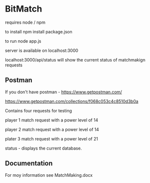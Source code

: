 # BitMatch

requires node / npm

to install npm install package.json

to run node app.js

server is available on localhost:3000

localhost:3000/api/status will show the current status of matchmakign requests

## Postman 

If you don't have postman - https://www.getpostman.com/

https://www.getpostman.com/collections/f068c053c4c8510d3b0a

Contains four requests for testing 

player 1 match request with a power level of 14

player 2 match request with a power level of 14

plater 3 match request with a power level of 21


status - displays the current database.

## Documentation

For moy information see MatchMaking.docx


